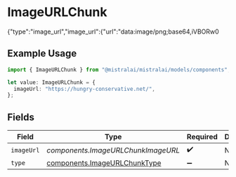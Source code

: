 # ImageURLChunk

{"type":"image_url","image_url":{"url":"data:image/png;base64,iVBORw0

## Example Usage

```typescript
import { ImageURLChunk } from "@mistralai/mistralai/models/components";

let value: ImageURLChunk = {
  imageUrl: "https://hungry-conservative.net/",
};
```

## Fields

| Field                                                                        | Type                                                                         | Required                                                                     | Description                                                                  |
| ---------------------------------------------------------------------------- | ---------------------------------------------------------------------------- | ---------------------------------------------------------------------------- | ---------------------------------------------------------------------------- |
| `imageUrl`                                                                   | *components.ImageURLChunkImageURL*                                           | :heavy_check_mark:                                                           | N/A                                                                          |
| `type`                                                                       | [components.ImageURLChunkType](../../models/components/imageurlchunktype.md) | :heavy_minus_sign:                                                           | N/A                                                                          |